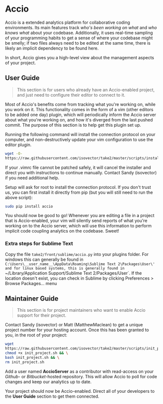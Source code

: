 Accio
=====

Accio is a extended analytics platform for collaborative coding environments.
Its main features track *who's been working on what* and *who knows what* about
your codebase. Additionally, it uses real-time sampling of your programming
habits to get a sense of where your codebase might be smelly; if two files
always need to be edited at the same time, there is likely an implicit
dependency to be found here.

In short, Accio gives you a high-level view about the management aspects of your
project.


## User Guide

> This section is for users who already have an Accio-enabled project, and just
> need to configure their editor to connect to it.

Most of Accio's benefits come from tracking what you're working on, while you
work on it. This functionality comes in the form of a vim (other editors to be
added one day) plugin, which will periodically inform the Accio server about
what you're working on, and how it's diverged from the last pushed commit. The
purpose of this section is to help get this plugin set up.

Running the following command will install the connection protocol on your
computer, and non-destructively update your vim configuration to use the editor
plugin.

```bash
wget -O-
https://raw.githubusercontent.com/isovector/take2/master/scripts/install_client.sh | bash
```

If your .vimrc file cannot be patched safely, it will cancel the installer and
direct you with instructions to continue manually.  Contact Sandy (isovector) if
you need additional help.

Setup will ask for root to install the connection protocol. If you don't trust
us, you can first install it directly from pip (but you will still need to run
the above script):

```bash
sudo pip install accio
```

You should now be good to go! Whenever you are editing a file in a project that
is Accio-enabled, your vim will silently send reports of what you're working on
to the Accio server, which will use this information to perform implicit code
coupling analytics on the codebase. Sweet!

### Extra steps for Sublime Text

Copy the file `take2/front/sublime/accio.py` into your plugins folder. For windows
this can generally be found in
`C:\Users\__user_name__\AppData\Roaming\Sublime Text 2\Packages\User\'
and for linux based systems, this is generally found in
`~/Library/Application Support/Sublime Text 2/Packages/User`.
If the location doesn't exist, you can check in Sublime by clicking
Preferences > Browse Packages... menu


## Maintainer Guide

> This section is for project maintainers who want to enable Accio support for
> their project.

Contact Sandy (isovector) or Matt (MatthewMaclean) to get a unique project
number for your hosting account. Once this has been granted to you, in the root
of your project:

```bash
wget
https://raw.githubusercontent.com/isovector/take2/master/scripts/init_project.sh && \
chmod +x init_project.sh && \
bash init_project.sh && \
rm init_project.sh
```

Add a user named **AccioServer** as a contributor with read-access on your
*Github*- or *Bitbucket*-hosted repository. This will allow Accio to poll for
code changes and keep our analytics up to date.

Your project should now be Accio-enabled. Direct all of your developers to the
**User Guide** section to get them connected.
